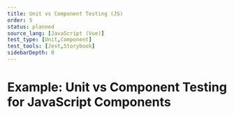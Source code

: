 ```yaml
---
title: Unit vs Component Testing (JS)
order: 5
status: planned
source_lang: [JavaScript (Vue)]
test_type: [Unit,Component]
test_tools: [Jest,Storybook]
sidebarDepth: 0
---
```


# Example: Unit vs Component Testing for JavaScript Components
